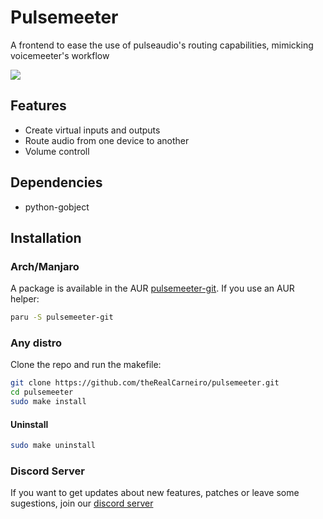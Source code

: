 # Pulsemeeter
A frontend to ease the use of pulseaudio's routing capabilities, mimicking voicemeeter's workflow

![](https://i.imgur.com/iiX8btV.png)


## Features
 - Create virtual inputs and outputs
 - Route audio from one device to another
 - Volume controll

## Dependencies
 - python-gobject

## Installation
### Arch/Manjaro
A package is available in the AUR [pulsemeeter-git](https://aur.archlinux.org/packages/pulsemeeter-git/). If you use an AUR helper:
```sh
paru -S pulsemeeter-git
```

### Any distro
Clone the repo and run the makefile:
```sh
git clone https://github.com/theRealCarneiro/pulsemeeter.git
cd pulsemeeter
sudo make install
```
#### Uninstall
```sh
sudo make uninstall
```

### Discord Server
If you want to get updates about new features, patches or leave some sugestions, join our [discord server](https://discord.gg/ekWt9NuEWv)
